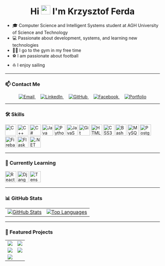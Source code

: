 <h1 align="center">
  Hi <img src="https://user-images.githubusercontent.com/18350557/176309783-0785949b-9127-417c-8b55-ab5a4333674e.gif" width="30" /> I'm Krzysztof Ferda
</h1>

- 🎓 Computer Science and Intelligent Systems student at AGH University of Science and Technology
- 💻 Passionate about development, systems, and learning new technologies
- 🏋️‍♂️ I go to the gym in my free time
- ⚽ I am passionate about football
- ⛵ I enjoy sailing

---

### 📫 Contact Me

<p align="center">
  <a href="mailto:krzysztof.ferda@gmail.com">
    <img src="https://img.shields.io/badge/Email-krzysztof.ferda@gmail.com-blue?style=flat-square&logo=gmail&logoColor=white&width=200&height=60" alt="Email" />
  </a>
  &nbsp;&nbsp;&nbsp;
  <a href="https://www.linkedin.com/in/krzysztof-ferda-6579b8339">
    <img src="https://img.shields.io/badge/LinkedIn-6579b8?style=flat-square&logo=linkedin&logoColor=white&width=200&height=60" alt="LinkedIn" />
  </a>
  &nbsp;&nbsp;&nbsp;
  <a href="https://github.com/Vexer89">
    <img src="https://img.shields.io/badge/GitHub-000000?style=flat-square&logo=github&logoColor=white&width=200&height=60" alt="GitHub" />
  </a>
  &nbsp;&nbsp;&nbsp;
  <a href="https://www.facebook.com/krzysztof.ferda.5">
    <img src="https://img.shields.io/badge/Facebook-1877F2?style=flat-square&logo=facebook&logoColor=white&width=200&height=60" alt="Facebook" />
  </a>
  &nbsp;&nbsp;&nbsp;
  <a href="https://vexer89.github.io/My-Portfolio/">
    <img src="https://img.shields.io/badge/Portfolio-000000?style=flat-square&logo=react&logoColor=white&width=200&height=60" alt="Portfolio" />
  </a>
</p>




---

### 🛠️ Skills

<p align="left">
  <img src="https://raw.githubusercontent.com/danielcranney/readme-generator/main/public/icons/skills/c-colored.svg" width="36" height="36" alt="C" />
  <img src="https://raw.githubusercontent.com/danielcranney/readme-generator/main/public/icons/skills/cplusplus-colored.svg" width="36" height="36" alt="C++" />
  <img src="https://raw.githubusercontent.com/danielcranney/readme-generator/main/public/icons/skills/csharp-colored.svg" width="36" height="36" alt="C#" />
  <img src="https://raw.githubusercontent.com/danielcranney/readme-generator/main/public/icons/skills/java-colored.svg" width="36" height="36" alt="Java" />
  <img src="https://raw.githubusercontent.com/danielcranney/readme-generator/main/public/icons/skills/python-colored.svg" width="36" height="36" alt="Python" />
  <img src="https://raw.githubusercontent.com/danielcranney/readme-generator/main/public/icons/skills/javascript-colored.svg" width="36" height="36" alt="JavaScript" />
  <img src="https://raw.githubusercontent.com/danielcranney/readme-generator/main/public/icons/skills/git-colored.svg" width="36" height="36" alt="Git" />
  <img src="https://raw.githubusercontent.com/danielcranney/readme-generator/main/public/icons/skills/html5-colored.svg" width="36" height="36" alt="HTML5" />
  <img src="https://raw.githubusercontent.com/danielcranney/readme-generator/main/public/icons/skills/css3-colored.svg" width="36" height="36" alt="CSS3" />
  <img src="https://raw.githubusercontent.com/danielcranney/readme-generator/main/public/icons/skills/gnubash.svg" width="36" height="36" alt="Bash" />
  <img src="https://raw.githubusercontent.com/danielcranney/readme-generator/main/public/icons/skills/mysql-colored.svg" width="36" height="36" alt="MySQL" />
  <img src="https://raw.githubusercontent.com/danielcranney/readme-generator/main/public/icons/skills/postgresql-colored.svg" width="36" height="36" alt="PostgreSQL" />
  <img src="https://raw.githubusercontent.com/danielcranney/readme-generator/main/public/icons/skills/firebase-colored.svg" width="36" height="36" alt="Firebase" />
  <img src="https://raw.githubusercontent.com/danielcranney/readme-generator/main/public/icons/skills/flask-colored.svg" width="36" height="36" alt="Flask" />
  <img src="https://raw.githubusercontent.com/danielcranney/readme-generator/main/public/icons/skills/dot-net-colored.svg" width="36" height="36" alt=".NET" />
</p>

---

### 🌱 Currently Learning

<p align="left">
  <img src="https://raw.githubusercontent.com/danielcranney/readme-generator/main/public/icons/skills/react-colored.svg" width="36" height="36" alt="React" />
  <img src="https://raw.githubusercontent.com/danielcranney/readme-generator/main/public/icons/skills/django-colored.svg" width="36" height="36" alt="Django" />
  <img src="https://raw.githubusercontent.com/danielcranney/readme-generator/main/public/icons/skills/tensorflow-colored.svg" width="36" height="36" alt="TensorFlow" />
</p>

---

### 📊 GitHub Stats

<table>
  <tr>
    <td>
      <a href="http://www.github.com/Vexer89">
        <img src="https://github-readme-stats.vercel.app/api?username=Vexer89&show_icons=true&count_private=true&title_color=0891b2&text_color=ffffff&icon_color=0891b2&bg_color=1c1917&hide_border=true" alt="GitHub Stats" />
      </a>
    </td>
    <td>
      <a href="http://www.github.com/Vexer89">
        <img src="https://github-readme-stats.vercel.app/api/top-langs/?username=Vexer89&langs_count=10&title_color=0891b2&text_color=ffffff&icon_color=0891b2&bg_color=1c1917&hide_border=true&locale=en&custom_title=Top%20Languages" alt="Top Languages" />
      </a>
    </td>
  </tr>
</table>

---

### 📁 Featured Projects

<table>
  <tr>
    <td>
      <a href="https://github.com/Vexer89/TKiK-2024-AGH">
        <img src="https://github-readme-stats.vercel.app/api/pin/?username=Vexer89&repo=TKiK-2024-AGH&title_color=0891b2&text_color=ffffff&icon_color=0891b2&bg_color=1c1917&hide_border=true" />
      </a>
    </td>
    <td>
      <a href="https://github.com/Vexer89/SSD-Drone_Simulation">
        <img src="https://github-readme-stats.vercel.app/api/pin/?username=Vexer89&repo=SSD-Drone_Simulation&title_color=0891b2&text_color=ffffff&icon_color=0891b2&bg_color=1c1917&hide_border=true" />
      </a>
    </td>
  </tr>
  <tr>
    <td>
      <a href="https://github.com/Vexer89/ORM-Library">
        <img src="https://github-readme-stats.vercel.app/api/pin/?username=Vexer89&repo=ORM-Library&title_color=0891b2&text_color=ffffff&icon_color=0891b2&bg_color=1c1917&hide_border=true" />
      </a>
    </td>
    <td>
      <a href="https://github.com/Vexer89/IoT">
        <img src="https://github-readme-stats.vercel.app/api/pin/?username=Vexer89&repo=IoT&title_color=0891b2&text_color=ffffff&icon_color=0891b2&bg_color=1c1917&hide_border=true" />
      </a>
    </td>
  </tr>
  <tr>
    <td>
      <a href="https://github.com/Vexer89/CSharp-Project">
        <img src="https://github-readme-stats.vercel.app/api/pin/?username=Vexer89&repo=CSharp-Project&title_color=0891b2&text_color=ffffff&icon_color=0891b2&bg_color=1c1917&hide_border=true" />
      </a>
    </td>
  </tr>
</table>
